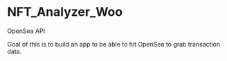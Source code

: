 # NFT_Analyzer_Woo
OpenSea API

Goal of this is to build an app to be able to hit OpenSea to grab transaction data.

